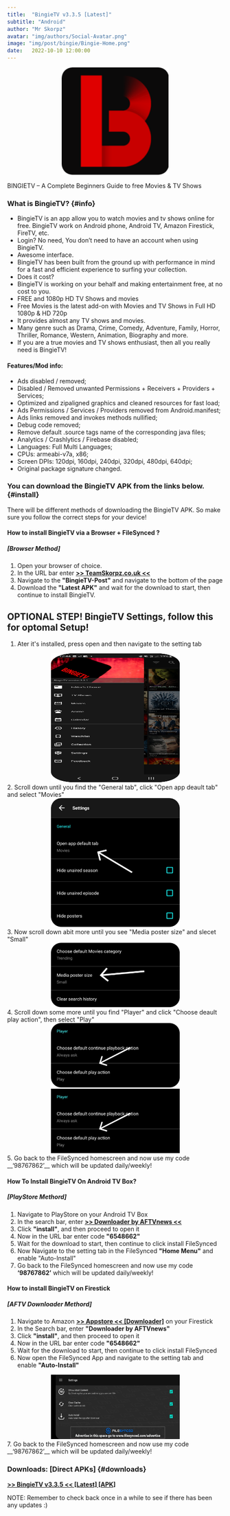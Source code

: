 ```yaml
---
title:  "BingieTV v3.3.5 [Latest]"
subtitle: "Android"
author: "Mr Skorpz"
avatar: "img/authors/Social-Avatar.png"
image: "img/post/bingie/Bingie-Home.png"
date:   2022-10-10 12:00:00
---
```


<div style="text-align: center"><img src="img/post/bingie/BingieTV.png" width="250" height="250" /></div>

BINGIETV – A Complete Beginners Guide to free Movies & TV Shows

### What is BingieTV? {#info}
- BingieTV is an app allow you to watch movies and tv shows online for free. BingieTV work on Android phone, Android TV, Amazon Firestick, FireTV, etc.
- Login? No need, You don’t need to have an account when using BingieTV.
- Awesome interface.
- BingieTV has been built from the ground up with performance in mind for a fast and efficient experience to surfing your collection.
- Does it cost?
- BingieTV is working on your behalf and making entertainment free, at no cost to you.
- FREE and 1080p HD TV Shows and movies
- Free Movies is the latest add-on with Movies and TV Shows in Full HD 1080p & HD 720p
- It provides almost any TV shows and movies.
- Many genre such as Drama, Crime, Comedy, Adventure, Family, Horror, Thriller, Romance, Western, Animation, Biography and more.
- If you are a true movies and TV shows enthusiast, then all you really need is BingieTV!

#### Features/Mod info:

- Ads disabled / removed;
- Disabled / Removed unwanted Permissions + Receivers + Providers + Services;
- Optimized and zipaligned graphics and cleaned resources for fast load;
- Ads Permissions / Services / Providers removed from Android.manifest;
- Ads links removed and invokes methods nullified;
- Debug code removed;
- Remove default .source tags name of the corresponding java files;
- Analytics / Crashlytics / Firebase disabled;
- Languages: Full Multi Languages;
- CPUs: armeabi-v7a, x86;
- Screen DPIs: 120dpi, 160dpi, 240dpi, 320dpi, 480dpi, 640dpi;
- Original package signature changed.

### You can download the BingieTV APK from the links below.  {#install}
There will be different methods of downloading the BingieTV APK.
So make sure you follow the correct steps for your device!

#### How to install BingieTV via a Browser + FileSynced ?
##### [Browser Method]
1. Open your browser of choice.
2. In the URL bar enter [**>> TeamSkorpz.co.uk <<**](https://teamskorpz.co.uk)
3. Navigate to the __"BingieTV-Post"__ and navigate to the bottom of the page
4. Download the __"Latest APK"__ and wait for the download to start, then continue to install BingieTV.

## OPTIONAL STEP! BingieTV Settings, follow this for optomal Setup!
1. Ater it's installed, press open and then navigate to the setting tab
<div style="text-align: center"><img src="img/post/bingie/Screenshot-1.png" width="300" height="300" /></div>
2. Scroll down until you find the "General tab", click "Open app deault tab" and select "Movies"
<div style="text-align: center"><img src="img/post/bingie/Screenshot-3.png" width="300" height="300" /></div>
3. Now scroll down abit more until you see "Media poster size" and slecet "Small"
<div style="text-align: center"><img src="img/post/bingie/Screenshot-4.png" width="300" height="150" /></div>
4. Scroll down some more until you find "Player" and click "Choose deault play action", then select "Play"
<div style="text-align: center"><img src="img/post/bingie/Screenshot-5.png" width="300" height="150" /></div>
<div style="text-align: center"><img src="img/post/bingie/Screenshot-6.jpg" width="300" height="150" /></div>
5. Go back to the FileSynced homescreen and now use my code __‘98767862’__ which will be updated daily/weekly!

#### How To Install BingieTV On Android TV Box?
##### [PlayStore Methord]
1. Navigate to PlayStore on your Android TV Box
2. In the search bar, enter [**>> Downloader by AFTVnews <<**](https://play.google.com/store/apps/details?id=com.esaba.downloader)
3. Click __"install"__, and then proceed to open it
4. Now in the URL bar enter code __"6548662"__
5. Wait for the download to start, then continue to click install FileSynced
6. Now Navigate to the setting tab in the FileSynced __"Home Menu"__ and enable "Auto-Install"
7. Go back to the FileSynced homescreen and now use my code __‘98767862’__ which will be updated daily/weekly!

#### How to install BingieTV on Firestick
##### [AFTV Downloader Methord]
1. Navigate to Amazon [**>> Appstore << [Downloader]**](https://play.google.com/store/apps/details?id=com.esaba.downloader)
 on your Firestick
2. In the Search bar, enter __"Downloader by AFTVnews"__
3. Click __"install"__, and then proceed to open it
4. Now in the URL bar enter code __"6548662"__
5. Wait for the download to start, then continue to click install FileSynced
6. Now open the FileSynced App and navigate to the setting tab and enable __"Auto-Install"__
<div style="text-align: center"><img src="img/post/filesynced/Screenshot_1.jpg" width="300" height="150" /></div>
7. Go back to the FileSynced homescreen and now use my code __‘98767862’__ which will be updated daily/weekly!

### Downloads: [Direct APKs] {#downloads}

[**>> BingieTV v3.3.5 << [Latest] [APK]**](https://bit.ly/3yskVCX)

NOTE: Remember to check back once in a while to see if there has been any updates :)